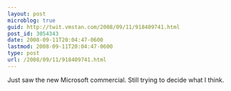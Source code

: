 ```yaml
---
layout: post
microblog: true
guid: http://twit.vmstan.com/2008/09/11/918409741.html
post_id: 3054343
date: 2008-09-11T20:04:47-0600
lastmod: 2008-09-11T20:04:47-0600
type: post
url: /2008/09/11/918409741.html
---
```

Just saw the new Microsoft commercial. Still trying to decide what I think.
